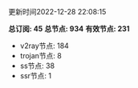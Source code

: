 更新时间2022-12-28 22:08:15

**总订阅: 45**
**总节点: 934**
**有效节点: 231**
- v2ray节点: 184
- trojan节点: 8
- ss节点: 38
- ssr节点: 1
